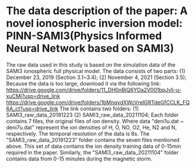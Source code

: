 # The data description of the paper: A novel ionospheric inversion model: PINN-SAMI3(Physics Informed Neural Network based on SAMI3)
The raw data used in this study is based on the simulation data of the SAMI3 ionospheric full physical model. 
The data consists of two parts: (1) December 23, 2019 (Section 3.1~3.4); (2) November 4, 2021 (Section 3.5);
Because the data is too large, download it via the following link: 
https://drive.google.com/drive/folders/11_DH0nBjQ6YOa2V001bpJvli-u-xuCMj?usp=drive_link
https://drive.google.com/drive/folders/1bMnqvdXWcVreIGRTdeGfCCLK_FQ6A_ct?usp=drive_link
The link contains two folders:
(1) SAMI3_raw_data_20191223 (2) SAMI3_raw_data_20211104;
Each folder contains 7 files, the original files of ion density. 
Where data "deni1u.dat ~ deni7u.dat" represent the ion densities of H, O, NO, O2, He, N2 and N, respectively. The temporal resolution of the data is 8s.
The "SAMI3_raw_data_20191223" folder contains the seven files mentioned above. This set of data contains the ion density training data of 0-15min required in the paper. 
Similarly, the "SAMI3_raw_data_20211104" folder contains data from 0-15 minutes during the magnetic storm.

